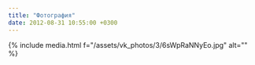 ```yaml
---
title: "Фотография"
date: 2012-08-31 10:55:00 +0300
---
```



{% include media.html f="/assets/vk_photos/3/6sWpRaNNyEo.jpg" alt="" %}
